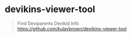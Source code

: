 # devikins-viewer-tool
> Find Deviparents
> Devikid Info
> https://github.com/kulaybrown/devikins-viewer-tool
